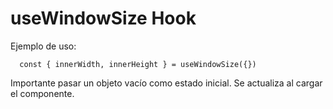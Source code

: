 # useWindowSize Hook

Ejemplo de uso:

```
  const { innerWidth, innerHeight } = useWindowSize({})
```

Importante pasar un objeto vacío como estado inicial. Se actualiza al cargar el componente.

